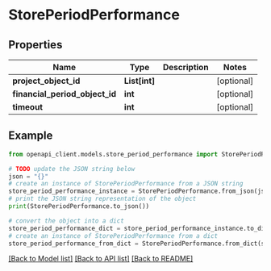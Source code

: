 # StorePeriodPerformance


## Properties

Name | Type | Description | Notes
------------ | ------------- | ------------- | -------------
**project_object_id** | **List[int]** |  | [optional] 
**financial_period_object_id** | **int** |  | [optional] 
**timeout** | **int** |  | [optional] 

## Example

```python
from openapi_client.models.store_period_performance import StorePeriodPerformance

# TODO update the JSON string below
json = "{}"
# create an instance of StorePeriodPerformance from a JSON string
store_period_performance_instance = StorePeriodPerformance.from_json(json)
# print the JSON string representation of the object
print(StorePeriodPerformance.to_json())

# convert the object into a dict
store_period_performance_dict = store_period_performance_instance.to_dict()
# create an instance of StorePeriodPerformance from a dict
store_period_performance_from_dict = StorePeriodPerformance.from_dict(store_period_performance_dict)
```
[[Back to Model list]](../README.md#documentation-for-models) [[Back to API list]](../README.md#documentation-for-api-endpoints) [[Back to README]](../README.md)


